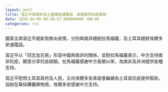 ```yaml
---
layout: post
title: 習近平與南非及土國總統通電話　承諾提供抗疫幫助
date: 2020-04-09 00:30:57.000000000 +08:00
categories: rss
---
```


國家主席習近平就新型肺炎疫情，分別與南非總統拉馬福薩，及土耳其總統埃爾多安通電話。

習近平以「同志加兄弟」形容中國與南非的關係，並對拉馬福薩表示，中方支持南非抗疫，願意分享抗疫經驗。拉馬福薩感謝中方長期以來，為南非及非洲提供各種支持。

習近平慰問土耳其政府及人民，又向埃爾多安承諾會繼續為土耳其抗疫提供幫助，協助在華採購醫療物資。埃爾多安感謝中方支持。
